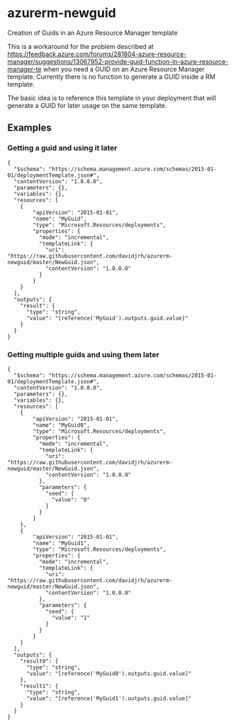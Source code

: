 # azurerm-newguid
Creation of Guids in an Azure Resource Manager template

This is a workaround for the problem described at https://feedback.azure.com/forums/281804-azure-resource-manager/suggestions/13067952-provide-guid-function-in-azure-resource-manager-te when you need a GUID on an Azure Resource Manager template. Currently there is no function to generate a GUID inside a RM template.

The basic idea is to reference this template in your deployment that will generate a GUID for later usage on the same template. 

## Examples

### Getting a guid and using it later

```
{
  "$schema": "https://schema.management.azure.com/schemas/2015-01-01/deploymentTemplate.json#",
  "contentVersion": "1.0.0.0",
  "parameters": {},
  "variables": {},
  "resources": [ 
    { 
        "apiVersion": "2015-01-01", 
        "name": "MyGuid", 
        "type": "Microsoft.Resources/deployments", 
        "properties": { 
          "mode": "incremental", 
          "templateLink": {
            "uri": "https://raw.githubusercontent.com/davidjrh/azurerm-newguid/master/NewGuid.json",
            "contentVersion": "1.0.0.0"
          }
        } 
    } 
  ],
  "outputs": {
    "result": {
      "type": "string",
      "value": "[reference('MyGuid').outputs.guid.value]"
    }
  }
}
```


### Getting multiple guids and using them later
```
{
  "$schema": "https://schema.management.azure.com/schemas/2015-01-01/deploymentTemplate.json#",
  "contentVersion": "1.0.0.0",
  "parameters": {},
  "variables": {},
  "resources": [ 
    { 
        "apiVersion": "2015-01-01", 
        "name": "MyGuid0", 
        "type": "Microsoft.Resources/deployments", 
        "properties": { 
          "mode": "incremental", 
          "templateLink": {
            "uri": "https://raw.githubusercontent.com/davidjrh/azurerm-newguid/master/NewGuid.json",
            "contentVersion": "1.0.0.0"
          },
          "parameters": {
            "seed": {
              "value": "0"
            }
          }
        } 
    },
    { 
        "apiVersion": "2015-01-01", 
        "name": "MyGuid1", 
        "type": "Microsoft.Resources/deployments", 
        "properties": { 
          "mode": "incremental", 
          "templateLink": {
            "uri": "https://raw.githubusercontent.com/davidjrh/azurerm-newguid/master/NewGuid.json",
            "contentVersion": "1.0.0.0"
          },
          "parameters": {
            "seed": {
              "value": "1"
            }
          }
        } 
    }     
  ],
  "outputs": {
    "result0": {
      "type": "string",
      "value": "[reference('MyGuid0').outputs.guid.value]"
    },
    "result1": {
      "type": "string",
      "value": "[reference('MyGuid1').outputs.guid.value]"
    }    
  }
}
```
